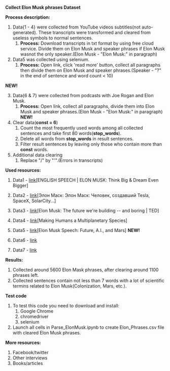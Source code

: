 **Collect Elon Musk phrases Dataset**

**Process description:**
1. Data{1 - 4} were collected from YouTube videos subtitles(not auto-generated). These transcripts were transformed and cleared from useless symbols to normal sentences.
	1. **Process:** Download transcripts in txt format by using free cloud service. Divide them on Elon Musk and speaker phrases if Elon Musk wasnot the only speaker.(Elon Musk - "Elon Musk:" in paragraph)
2. Data5 was collected using selenium. 
	1. **Process:** Open link, click 'read more' button, collect all paragraphs then divide them on Elon Musk and speaker phrases.(Speaker - "?" in the end of sentence and word count < 10)

**NEW!**

3. Data{6 & 7} were collected from podcasts with Joe Rogan and Elon Musk. 
	1. **Process:** Open link, collect all paragraphs, divide them into Elon Musk and speaker phrases.(Elon Musk - "Elon Musk:" in paragraph)
**NEW!**
4. Clear data(__const = 6__)
	1. Count the most frequently used words among all collected sentences and take first 80 words(**stop_words**).
	2. Delete all words from **stop_words** in result sentences.
	3. Filter result sentences by leaving only those who contain more than __const__ words.
5. Additional data clearing
	1. Replace "/" by "'".(Errors in transcripts)

**Used resources:**
1. Data1 - [link](https://www.youtube.com/watch?v=BDIRabVP24o)[ENGLISH SPEECH | ELON MUSK: Think Big & Dream Even Bigger]
2. Data2 - [link](https://www.youtube.com/watch?v=IgKWPdJWuBQ&t=21s)[Элон Маск: Элон Маск: Человек, создавший Tesla, SpaceX, SolarCity...]
3. Data3 - [link](https://www.youtube.com/watch?v=zIwLWfaAg-8)[Elon Musk: The future we're building -- and boring | TED]
4. Data4 - [link](https://www.youtube.com/watch?v=H7Uyfqi_TE8)[Making Humans a Multiplanetary Species]
5. Data5 - [link](https://www.englishspeecheschannel.com/english-speeches/elon-musk-speech/)[Elon Musk Speech: Future, A.I., and Mars]
**NEW!** 



6. Data6 - [link](https://www.rev.com/blog/transcripts/joe-rogan-elon-musk-podcast-transcript-may-7-2020)
7. Data7 - [link](https://sonix.ai/resources/full-transcript-joe-rogan-experience-elon-musk/)


**Results:**
1. Collected around 5600 Elon Mask phrases, after clearing around 1100 phrases left.
2. Collected sentences contain not less than 7 words with a lot of scientific termins related to Elon Musk(Colonization, Mars, etc.).

**Test code**
1. To test this code you need to download and install:
	1. Google Chrome
	2. chromedriver
	3. selenium
2. Launch all cells in Parse_ElonMusk.ipynb to create Elon_Phrases.csv file with cleared Elon Musk phrases.

**More resources:**
1. Facebook/twitter
2. Other interviews
3. Books/articles
